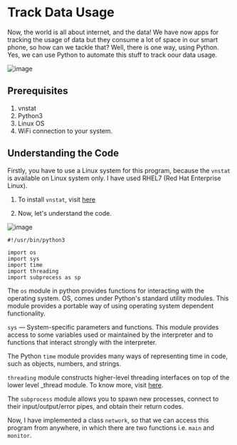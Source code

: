 # Track Data Usage

Now, the world is all about internet, and the data! We have now apps for tracking the usage of data but they consume a lot of space in our smart phone, so how can we tackle that? Well, there is one way, using Python. Yes, we can use Python to automate this stuff to track oour data usage.  

![image](https://windowsloop.com/wp-content/uploads/2019/09/Windows-10-bandwidth-usage-featured.jpg)

## Prerequisites

1. vnstat
2. Python3
3. Linux OS
4. WiFi connection to your system.

## Understanding the Code

Firstly, you have to use a Linux system for this program, because the ```vnstat``` is available on Linux system only. I have used RHEL7 (Red Hat Enterprise Linux).

1. To install ```vnstat```, visit [here](https://www.tecmint.com/install-vnstat-and-vnstati-to-monitor-linux-network-traffic/#:~:text=To%20install%20vnStat%20in%20RHEL,source%20tarball%20as%20shown%20below.)

2. Now, let's understand the code.

![image](https://raw.githubusercontent.com/HarshCasper/Rotten-Scripts/a65a0dfebf737295700a25a8124041e551bb43e6/Track%20Data%20Usage/carbon.png)

```
#!/usr/bin/python3

import os
import sys
import time
import threading
import subprocess as sp
```

The ```os``` module in python provides functions for interacting with the operating system. OS, comes under Python's standard utility modules. This module provides a portable way of using operating system dependent functionality.  

```sys``` — System-specific parameters and functions. This module provides access to some variables used or maintained by the interpreter and to functions that interact strongly with the interpreter.  

The Python ```time``` module provides many ways of representing time in code, such as objects, numbers, and strings.  

```threading``` module constructs higher-level threading interfaces on top of the lower level _thread module. To know more, visit [here](https://docs.python.org/3/library/threading.html).  

The ```subprocess``` module allows you to spawn new processes, connect to their input/output/error pipes, and obtain their return codes.   

Now, I have implemented a class ```network```, so that we can access this program from anywhere, in which there are two functions i.e. ```main``` and ```monitor```.  



